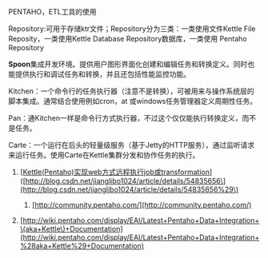 PENTAHO，ETL工具的使用

Repository:可用于存储ktr文件；Repository分为三类：一类使用文件Kettle File Reposity，一类使用Kettle Database Repository数据库，一类使用 Pentaho Repository

**Spoon**集成开发环境。提供用户图形界面化创建和编辑任务和转换定义。同时也能提供执行和调试任务和转换，并且还包括性能监控功能。

Kitchen：一个命令行的任务执行器（注意不是转换），可被用来与操作系统层的脚本集成。通常结合使用例如cron，at 或windows任务管理器定义周期性任务。

Pan：通Kitchen一样是命令行方式执行器，不过这个仅仅能执行转换定义，而不是任务。

Carte：一个运行在后头的轻量级服务（基于Jetty的HTTP服务），通过监听请求来运行任务。使用Carte在Kettle集群分发和协作任务的执行。

1. \[[Kettle\(Pentaho\)实现web方式远程执行job或transformation](http://blog.csdn.net/jianglibo1024/article/details/54835656)\]\([http://blog.csdn.net/jianglibo1024/article/details/54835656\](http://blog.csdn.net/jianglibo1024/article/details/54835656%29\)

   1. [http://community.pentaho.com/](http://community.pentaho.com/)

2. [http://wiki.pentaho.com/display/EAI/Latest+Pentaho+Data+Integration+\(aka+Kettle\)+Documentation](http://wiki.pentaho.com/display/EAI/Latest+Pentaho+Data+Integration+%28aka+Kettle%29+Documentation)



